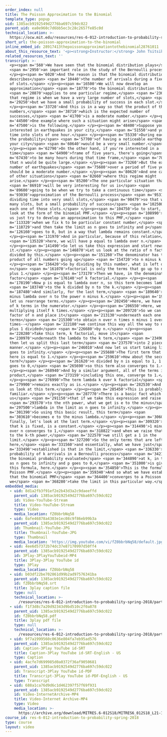 ```yaml
---
order_index: null
title: The Poisson Approximation to the Binomial
template_type: popup
uid: 1385acb9192549d2776ba697c59dc022
parent_uid: ea0e960c7d6bb5ec3c28c2657fe85c0d
technical_location: >-
  https://ocw.mit.edu/resources/res-6-012-introduction-to-probability-spring-2018/part-iii-random-processes/the-poisson-approximation-to-the-binomial
short_url: the-poisson-approximation-to-the-binomial
inline_embed_id: 28917413thepoissonapproximationtothebinomial28761011
about_this_resource_text: '<p><strong>Instructor:</strong> John Tsitsiklis</p>'
related_resources_text: ''
transcript: >-
  <p><span m='560'>We have seen that the binomial distribution plays</span>
  <span m='2950'>an important role in the study of the Bernoulli process.</span>
  </p><p><span m='6020'>And the reason is that the binomial distribution
  describes</span> <span m='10440'>the number of arrivals during a fixed number
  of slots.</span> </p><p><span m='16500'>We will now develop an
  approximation</span> <span m='18770'>to the binomial distribution that</span>
  <span m='20870'>applies to one particular regime,</span> <span m='23650'>and
  that regime is when we have a very large number of slots,</span> <span
  m='29250'>but we have a small probability of success in each slot.</span>
  </p><p><span m='33720'>And this is in a way so that the product of these two
  numbers,</span> <span m='38710'>which is the expected number of
  successes,</span> <span m='41700'>is a moderate number.</span> </p><p><span
  m='44500'>One example where such a situation might arise</span> <span
  m='47500'>is the following.</span> </p><p><span m='48400'>Suppose you're
  interested in earthquakes in your city,</span> <span m='51550'>and you divide
  time into slots of one hour.</span> </p><p><span m='55330'>During each hour,
  the probability</span> <span m='57700'>of having a noticeable earthquake in
  your city</span> <span m='60640'>would be a very small number.</span>
  </p><p><span m='62790'>On the other hand, if you're interested in a
  time</span> <span m='64900'>frame of five years, there's going</span> <span
  m='67430'>to be many hours during that time frame,</span> <span m='70470'>so
  that n would be quite large.</span> </p><p><span m='73260'>But the expected
  number of earthquakes</span> <span m='75680'>over a period of five years
  should be a moderate number.</span> </p><p><span m='80620'>And one can think
  of other situations</span> <span m='82660'>where this regime might
  arise.</span> </p><p><span m='85200'>The one particular situation that</span>
  <span m='86910'>will be very interesting for us is</span> <span
  m='89600'>going to be when we try to take a continuous time</span> <span
  m='93030'>approximation of the Bernoulli process</span> <span m='95310'>by
  dividing time into very small slots,</span> <span m='98479'>so that we have
  many slots, but a small probability of success</span> <span m='102500'>during
  each one of those slots.</span> </p><p><span m='104750'>So to start, let us
  look at the form of the binomial PMF.</span> </p><p><span m='108990'>And let
  us just try to develop an approximation to this PMF,</span> <span
  m='113320'>when we fix k to be particular constant number,</span> <span
  m='118729'>and then take the limit as n goes to infinity and p</span> <span
  m='126160'>goes to 0, but in a way that lambda remains constant.</span>
  </p><p><span m='131970'>And in particular, because of this relation</span>
  <span m='135320'>here, we will have p equal to lambda over n.</span>
  </p><p><span m='141490'>So let us take this expression and start rewriting
  it.</span> </p><p><span m='146870'>Let us look at the ratio of n factorial
  divided by this.</span> </p><p><span m='151260'>The denominator has the
  product of all numbers going up</span> <span m='154720'>to n minus k.</span>
  </p><p><span m='156420'>So by dividing by this number, what is left out of the
  n</span> <span m='161070'>factorial is only the terms that go up to n minus k
  plus 1.</span> </p><p><span m='173170'>Then we have, in the denominator, the
  factor</span> <span m='176140'>of k factorial.</span> </p><p><span
  m='178190'>Now p is equal to lambda over n, so this term becomes lambda</span>
  <span m='183740'>to the k divided by n to the k.</span> </p><p><span
  m='187480'>And similarly, for the last term,</span> <span m='189640'>we have 1
  minus lambda over n to the power n minus k.</span> </p><p><span m='199160'>Now
  let us rearrange terms.</span> </p><p><span m='202450'>Here, we have a product
  of k terms in the numerator.</span> </p><p><span m='206550'>Here, we have n
  multiplying itself k times.</span> </p><p><span m='209720'>So we can take a
  factor of n and place it</span> <span m='213130'>underneath each one of those
  terms</span> <span m='215300'>to obtain n over n times n minus 1 over n
  times--</span> <span m='222180'>we continue this way all the way to n minus k
  plus 1 divided</span> <span m='226680'>by n.</span> </p><p><span
  m='228280'>Take this term, k factorial, move it</span> <span
  m='230970'>underneath the lambda to the k term,</span> <span m='234900'>and
  then let us split this last term</span> <span m='237570'>into 2 pieces in this
  manner.</span> </p><p><span m='246010'>And now let us start taking limits as n
  goes to infinity.</span> </p><p><span m='255680'>The first term that we have
  here is equal to 1.</span> </p><p><span m='259610'>How about the second
  term?</span> </p><p><span m='261620'>n divided by n is equal to 1, 1 over n
  goes to 0,</span> <span m='265690'>so this term also converges to 1.</span>
  </p><p><span m='268940'>And by a similar argument, all of the terms in this
  product,</span> <span m='273159'>including this one, converge to 1.</span>
  </p><p><span m='276990'>The term lambda k over k factorial</span> <span
  m='279900'>remains exactly as is.</span> </p><p><span m='282530'>And now, let
  us look at this term.</span> </p><p><span m='285450'>This is probably
  familiar.</span> </p><p><span m='287770'>There is a basic fact which tells
  us</span> <span m='291150'>that if we take this expression and raise it</span>
  <span m='293570'>to the nth power, what we get is e to the minus</span> <span
  m='297500'>lambda in the limit as n goes to infinity.</span> </p><p><span
  m='301390'>So using this basic result, this term</span> <span
  m='303610'>becomes e to the minus lambda.</span> </p><p><span m='306010'>And
  finally, let's look at the last term.</span> </p><p><span m='309320'>Remember
  that k is fixed, is a constant.</span> </p><p><span m='314490'>1 minus lambda
  over n converges to 1,</span> <span m='318822'>and when we raise that number
  to the k-th power,</span> <span m='322570'>we still get a 1 in the
  limit.</span> </p><p><span m='327200'>So the only terms that are left are
  here,</span> <span m='331560'>and essentially, what we have just</span> <span
  m='333490'>established is that in the limit,</span> <span m='336330'>the
  probability of k arrivals in a Bernoulli process</span> <span m='342159'>or
  the binomial probability evaluated</span> <span m='344890'>at k, in the limit,
  as n goes to infinity and p goes to 0,</span> <span m='351000'>is given by
  this formula, here.</span> </p><p><span m='354850'>This is the formula for the
  Poisson PMF.</span> </p><p><span m='359340'>And so what we have established is
  that the binomial PMF</span> <span m='364400'>converges to a Poisson PMF when
  we</span> <span m='368280'>take the limit in this particular way.</span> </p>
embedded_media:
  - uid: 8d1a2fb3f91ef2e2b43d3a2c9daeeffd
    parent_uid: 1385acb9192549d2776ba697c59dc022
    id: Video-YouTube-Stream
    title: Video-YouTube-Stream
    type: Video
    media_location: fZ0bbrbNq58
  - uid: 0afe46878a4303e1ec08c9f86eb99b3a
    parent_uid: 1385acb9192549d2776ba697c59dc022
    id: Thumbnail-YouTube-JPG
    title: Thumbnail-YouTube-JPG
    type: Thumbnail
    media_location: 'https://img.youtube.com/vi/fZ0bbrbNq58/default.jpg'
  - uid: 4ee6d57372b74dc37e87170997d50ff4
    parent_uid: 1385acb9192549d2776ba697c59dc022
    id: 3Play-3PlayYouTubeid-MP4
    title: 3Play-3Play YouTube id
    type: 3Play
    media_location: fZ0bbrbNq58
  - uid: b03df22be702861d99b2ad97576341ba
    parent_uid: 1385acb9192549d2776ba697c59dc022
    id: fZ0bbrbNq58.srt
    title: 3play caption file
    type: null
    technical_location: >-
      /resources/res-6-012-introduction-to-probability-spring-2018/part-iii-random-processes/the-poisson-approximation-to-the-binomial/fZ0bbrbNq58.srt
  - uid: f1f3d8c7a20d92343d9bd510c2f0a878
    parent_uid: 1385acb9192549d2776ba697c59dc022
    id: fZ0bbrbNq58.pdf
    title: 3play pdf file
    type: null
    technical_location: >-
      /resources/res-6-012-introduction-to-probability-spring-2018/part-iii-random-processes/the-poisson-approximation-to-the-binomial/fZ0bbrbNq58.pdf
  - uid: 9f7a1999560c0636e804fa7eb95ad576
    parent_uid: 1385acb9192549d2776ba697c59dc022
    id: Caption-3Play YouTube id-SRT
    title: Caption-3Play YouTube id-SRT-English - US
    type: Caption
  - uid: 4acfe7d699985d0a0372f36af9050681
    parent_uid: 1385acb9192549d2776ba697c59dc022
    id: Transcript-3Play YouTube id-PDF
    title: Transcript-3Play YouTube id-PDF-English - US
    type: Transcript
  - uid: 688a1ca76d9d6c1d462397f57f69f931
    parent_uid: 1385acb9192549d2776ba697c59dc022
    id: Video-InternetArchive-MP4
    title: Video-Internet Archive-MP4
    type: Video
    media_location: >-
      https://archive.org/download/MITRES.6-012S18/MITRES6_012S18_L21-10_300k.mp4
course_id: res-6-012-introduction-to-probability-spring-2018
type: course
layout: video
---
```

